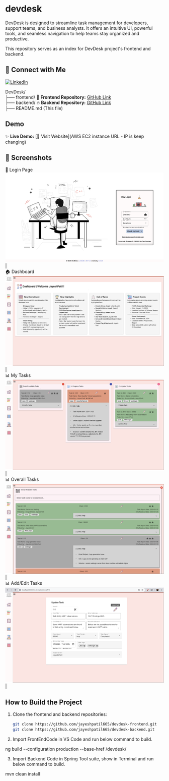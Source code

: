 # devdesk
DevDesk is designed to streamline task management for developers, support teams, and business analysts.
It offers an intuitive UI, powerful tools, and seamless navigation to help teams stay organized and productive.

This repository serves as an index for DevDesk project's frontend and backend.

## 📢 Connect with Me  
[![LinkedIn](https://img.shields.io/badge/LinkedIn-Connect-blue?style=flat&logo=linkedin)](https://www.linkedin.com/in/jayeshpatil665/)

DevDesk/<br>
├── frontend/ 🚀 **Frontend Repository:** [GitHub Link](https://github.com/jayeshpatil665/devdesk-frontend) <br>
├── backend/   🔥 **Backend Repository:** [GitHub Link](https://github.com/jayeshpatil665/devdesk-backend) <br>
├── README.md  (This file)<br>

## Demo
✨ **Live Demo:** [🔗 Visit Website](AWS EC2 instance URL - IP is keep changing)  

## 📸 **Screenshots**

🔐 Login Page ![Login Page](screenshots/login.png) | <br>
🏠 Dashboard ![Dashboard](screenshots/dashboard.png) |<br>
📊 My Tasks![My Tasks](screenshots/mytasks.png) |<br>
📊 Overall Tasks![Dashboard](screenshots/overalltasks.png) |<br>
📊 Add/Edit Tasks![Dashboard](screenshots/addedittask.png) |<br>


## How to Build the Project

1. Clone the frontend and backend repositories:
   ```bash
   git clone https://github.com/jayeshpatil665/devdesk-frontend.git
   git clone https://github.com/jayeshpatil665/devdesk-backend.git
   
2. Import FrontEndCode in VS Code and run below command to build.

ng build --configuration production --base-href /devdesk/

3. Import Backend Code in Spring Tool suite, show in Terminal and run below command to build.

mvn clean install

